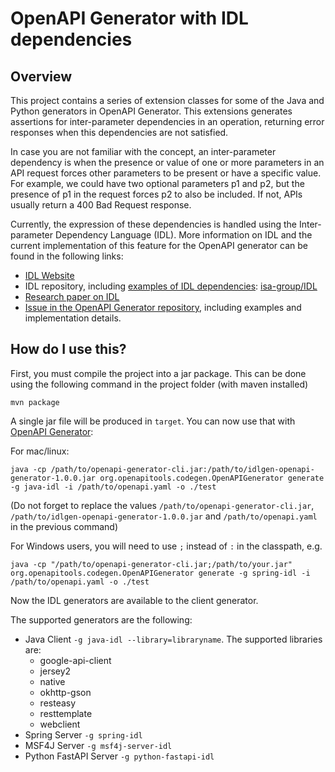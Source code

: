 # OpenAPI Generator with IDL dependencies

## Overview
This project contains a series of extension classes for some of the Java and Python generators in OpenAPI Generator. This extensions generates assertions for inter-parameter dependencies in an operation, returning error responses when this dependencies are not satisfied.

In case you are not familiar with the concept, an inter-parameter dependency is when the presence or value of one or more parameters in an API request forces other parameters to be present or have a specific value. For example, we could have two optional parameters p1 and p2, but the presence of p1 in the request forces p2 to also be included. If not, APIs usually return a 400 Bad Request response.

Currently, the expression of these dependencies is handled using the Inter-parameter Dependency Language (IDL). More information on IDL and the current implementation of this feature for the OpenAPI generator can be found in the following links:

- [IDL Website](https://isa-group.github.io/IDL/)
- IDL repository, including [examples of IDL dependencies](https://github.com/isa-group/IDL/tree/master/es.us.isa.interparamdep/resources/expressiveness_evaluation?rgh-link-date=2021-02-16T09%3A15%3A27Z): [isa-group/IDL](https://github.com/isa-group/IDL)
- [Research paper on IDL](https://isa-group.github.io/IDL/publications/)
- [Issue in the OpenAPI Generator repository](https://github.com/OpenAPITools/openapi-generator/issues/8722), including examples and implementation details.

## How do I use this?
First, you must compile the project into a jar package. This can be done using the following command in the project folder (with maven installed)
```
mvn package
```

A single jar file will be produced in `target`. You can now use that with [OpenAPI Generator](https://openapi-generator.tech):

For mac/linux:
```
java -cp /path/to/openapi-generator-cli.jar:/path/to/idlgen-openapi-generator-1.0.0.jar org.openapitools.codegen.OpenAPIGenerator generate -g java-idl -i /path/to/openapi.yaml -o ./test
```
(Do not forget to replace the values `/path/to/openapi-generator-cli.jar`, `/path/to/idlgen-openapi-generator-1.0.0.jar` and `/path/to/openapi.yaml` in the previous command)

For Windows users, you will need to use `;` instead of `:` in the classpath, e.g.
```
java -cp "/path/to/openapi-generator-cli.jar;/path/to/your.jar" org.openapitools.codegen.OpenAPIGenerator generate -g spring-idl -i /path/to/openapi.yaml -o ./test
```

Now the IDL generators are available to the client generator.

The supported generators are the following:

- Java Client `-g java-idl --library=libraryname`. The supported libraries are:
    - google-api-client
    - jersey2
    - native
    - okhttp-gson
    - resteasy
    - resttemplate
    - webclient
- Spring Server `-g spring-idl`
- MSF4J Server `-g msf4j-server-idl`
- Python FastAPI Server `-g python-fastapi-idl`
